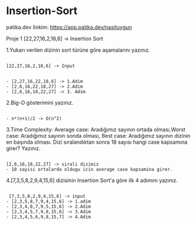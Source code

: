 # Insertion-Sort

patika.dev linkim: https://app.patika.dev/nasituygun

Proje 1
[22,27,16,2,18,6] -> Insertion Sort

1.Yukarı verilen dizinin sort türüne göre aşamalarını yazınız.

```

[22,27,16,2,18,6] -> Input 


- [2,27,16,22,18,6] -> 1.Adim 
- [2,6,16,22,18,27] -> 2.Adim 
- [2,6,16,18,22,27] -> 3. Adim 
```


2.Big-O gösterimini yazınız.
```

- n*(n+1)/2 -> O(n^2)
```

3.Time Complexity: Average case: Aradığımız sayının ortada olması,Worst case: Aradığımız sayının sonda olması, Best case: Aradığımız sayının dizinin en başında olması.
Dizi sıralandıktan sonra 18 sayısı hangi case kapsamına girer? Yazınız.
```

[2,6,16,18,22,27] -> sirali dizimiz
- 18 sayisi ortalarda oldugu icin average case kapsamina girer.
```



4.[7,3,5,8,2,9,4,15,6] dizisinin Insertion Sort'a göre ilk 4 adımını yazınız.
```

 [7,3,5,8,2,9,4,15,6] -> input
- [2,3,5,8,7,9,4,15,6] -> 1.adim
- [2,3,4,8,7,9,5,15,6] -> 2.Adim
- [2,3,4,5,7,9,8,15,6] -> 3.Adim
- [2,3,4,5,6,9,8,15,7] -> 4.Adim
```

